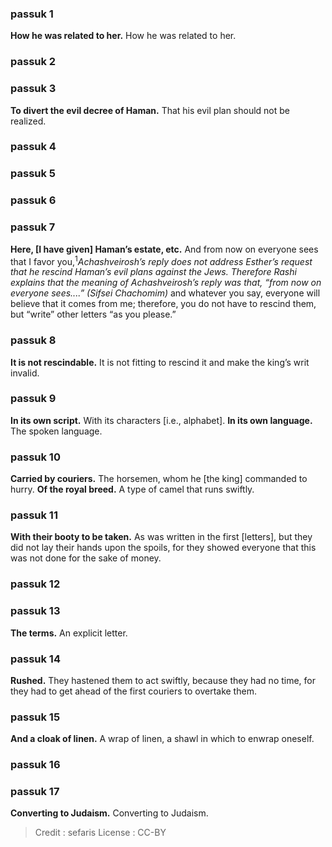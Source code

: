 
### passuk 1
<b>How he was related to her.</b> How he was related to her.

### passuk 2

### passuk 3
<b>To divert the evil decree of Haman.</b> That his evil plan should not be realized.

### passuk 4

### passuk 5

### passuk 6

### passuk 7
<b>Here, [I have given] Haman’s estate, etc.</b> And from now on everyone sees that I favor you,<sup>1</sup><i class="footnote">Achashveirosh’s reply does not address Esther’s request that he rescind Haman’s evil plans against the Jews. Therefore Rashi explains that the meaning of Achashveirosh’s reply was that, “from now on everyone sees....” (Sifsei Chachomim) </i> and whatever you say, everyone will believe that it comes from me; therefore, you do not have to rescind them, but “write” other letters “as you please.” 

### passuk 8
<b>It is not rescindable.</b> It is not fitting to rescind it and make the king’s writ invalid.

### passuk 9
<b>In its own script.</b> With its characters [i.e., alphabet]. 
<b>In its own language.</b> The spoken language.

### passuk 10
<b>Carried by couriers.</b> The horsemen, whom he [the king] commanded to hurry. 
<b>Of the royal breed.</b> A type of camel that runs swiftly.

### passuk 11
<b>With their booty to be taken.</b> As was written in the first [letters], but they did not lay their hands upon the spoils, for they showed everyone that this was not done for the sake of money. 

### passuk 12

### passuk 13
<b>The terms.</b> An explicit letter.

### passuk 14
<b>Rushed.</b> They hastened them to act swiftly, because they had no time, for they had to get ahead of the first couriers to overtake them. 

### passuk 15
<b>And a cloak of linen.</b> A wrap of linen, a shawl in which to enwrap oneself. 

### passuk 16

### passuk 17
<b>Converting to Judaism.</b> Converting to Judaism.

>Credit : sefaris
>License : CC-BY